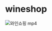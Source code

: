# wineshop


![와인쇼핑 mp4](https://user-images.githubusercontent.com/82815356/147215273-3ffe6e02-a2d8-45df-a59f-e6378b0e0670.gif)
